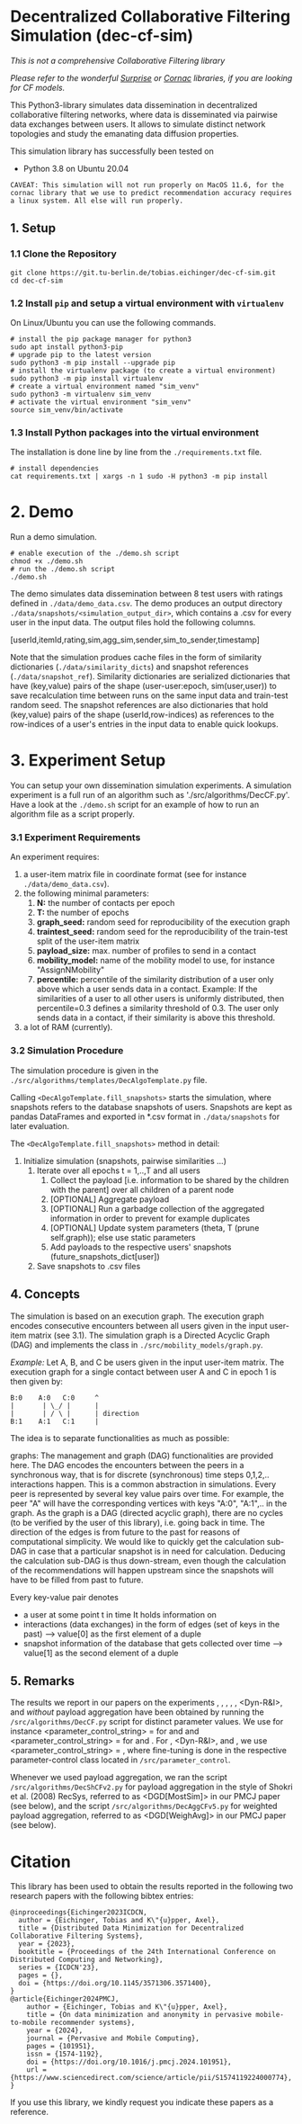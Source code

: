 # Decentralized Collaborative Filtering Simulation (dec-cf-sim)

*This is not a comprehensive Collaborative Filtering library*

*Please refer to the wonderful [Surprise](http://surpriselib.com/) or [Cornac](https://github.com/PreferredAI/cornac) libraries, if you are looking for CF models.*

This Python3-library simulates data dissemination in decentralized collaborative filtering networks, where data is disseminated via pairwise data exchanges between users.
It allows to simulate distinct network topologies and study the emanating data diffusion properties.

This simulation library has successfully been tested on

* Python 3.8 on Ubuntu 20.04

```
CAVEAT: This simulation will not run properly on MacOS 11.6, for the cornac library that we use to predict recommendation accuracy requires a linux system. All else will run properly.
```

## 1. Setup

### 1.1 Clone the Repository

```
git clone https://git.tu-berlin.de/tobias.eichinger/dec-cf-sim.git
cd dec-cf-sim
```

### 1.2 Install `pip` and setup a virtual environment with `virtualenv`

On Linux/Ubuntu you can use the following commands.

```
# install the pip package manager for python3
sudo apt install python3-pip
# upgrade pip to the latest version
sudo python3 -m pip install --upgrade pip
# install the virtualenv package (to create a virtual environment)
sudo python3 -m pip install virtualenv
# create a virtual environment named "sim_venv"
sudo python3 -m virtualenv sim_venv
# activate the virtual environment "sim_venv"
source sim_venv/bin/activate
```

### 1.3 Install Python packages into the virtual environment

The installation is done line by line from the `./requirements.txt` file.
```
# install dependencies
cat requirements.txt | xargs -n 1 sudo -H python3 -m pip install
```

# 2. Demo

Run a demo simulation.

```
# enable execution of the ./demo.sh script
chmod +x ./demo.sh
# run the ./demo.sh script
./demo.sh
```

The demo simulates data dissemination between 8 test users with ratings defined in `./data/demo_data.csv`.
The demo produces an output directory `./data/snapshots/<simulation_output_dir>`, which contains a <userId>.csv for
every user in the input data. The output files hold the following columns.

[userId,itemId,rating,sim,agg_sim,sender,sim_to_sender,timestamp]

Note that the simulation produes cache files in the form of similarity dictionaries (`./data/similarity_dicts`) and
snapshot references (`./data/snapshot_ref`). Similarity dictionaries are serialized dictionaries that have (key,value)
pairs of the shape (user-user:epoch, sim(user,user)) to save recalculation time between runs on the same input data
and train-test random seed. The snapshot references are also dictionaries that hold (key,value) pairs of the shape
(userId,row-indices) as references to the row-indices of a user's entries in the input data to enable quick lookups.


# 3. Experiment Setup

You can setup your own dissemination simulation experiments. A simulation experiment is a full run of an algorithm such as './src/algorithms/DecCF.py'.
Have a look at the `./demo.sh` script for an example of how to run an algorithm file as a script properly.


### 3.1 Experiment Requirements

An experiment requires:

1. a user-item matrix file in coordinate format (see for instance `./data/demo_data.csv`).
1. the following minimal parameters:
	1. **N:** the number of contacts per epoch
	1. **T:** the number of epochs
	1. **graph_seed:** random seed for reproducibility of the execution graph
	1. **traintest_seed:** random seed for the reproducibility of the train-test split of the user-item matrix
	1. **payload_size:** max. number of profiles to send in a contact
	1. **mobility_model:** name of the mobility model to use, for instance "AssignNMobility"
	1. **percentile:** percentile of the similarity distribution of a user only above which a user sends data in a contact. Example: If the similarities of a user to all other users is uniformly distributed, then percentile=0.3 defines a similarity threshold of 0.3. The user only sends data in a contact, if their similarity is above this threshold.
1. a lot of RAM (currently).



### 3.2 Simulation Procedure

The simulation procedure is given in the `./src/algorithms/templates/DecAlgoTemplate.py` file.

Calling `<DecAlgoTemplate.fill_snapshots>` starts the simulation, where snapshots refers to the database snapshots of users. Snapshots are kept as pandas DataFrames and exported in *.csv format in `./data/snapshots` for later evaluation.

The `<DecAlgoTemplate.fill_snapshots>` method in detail:

1. Initialize simulation (snapshots, pairwise similarities ...)
	1. Iterate over all epochs t = 1,..,T and all users
		1. Collect the payload [i.e. information to be shared by the children with the parent] over all children of a parent node
		1. [OPTIONAL] Aggregate payload
		1. [OPTIONAL] Run a garbadge collection of the aggregated information in order to prevent for example duplicates
		1. [OPTIONAL] Update system parameters (theta, T (prune self.graph)); else use static parameters
		1. Add payloads to the respective users' snapshots (future_snapshots_dict[user])
	1. Save snapshots to <user>.csv files



## 4. Concepts

The simulation is based on an execution graph. The execution graph encodes consecutive encounters between all users given in the input user-item matrix (see 3.1).
The simulation graph is a Directed Acyclic Graph (DAG) and implements the class <DAG> in `./src/mobility_models/graph.py`.

*Example:* Let A, B, and C be users given in the input user-item matrix. The execution graph for a single contact between user A and C in epoch 1 is then
given by:

	B:0    A:0   C:0     ^
	|       | \_/ |      |
	|       | / \ |      | direction
	B:1    A:1   C:1     |



The idea is to separate functionalities as much as possible:

graphs: The management and graph (DAG) functionalities are provided here. The DAG encodes the encounters between the peers in a synchronous way,
that is for discrete (synchronous) time steps 0,1,2,.. interactions happen. This is a common abstraction in simulations. Every peer is represented by
several key value pairs over time. For example, the peer "A" will have the corresponding vertices with keys "A:0", "A:1",.. in the graph.
As the graph is a DAG (directed acyclic graph), there are no cycles (to be verified by the user of this library), i.e. going back in time.
The direction of the edges is from future to the past for reasons of computational simplicity. We would like to quickly get the calculation sub-DAG
in case that a particular snapshot is in need for calculation. Deducing the calculation sub-DAG is thus down-stream, even though the calculation of the
recommendations will happen upstream since the snapshots will have to be filled from past to future.

Every key-value pair denotes
* a user at some point t in time
It holds information on
* interactions (data exchanges) in the form of edges (set of keys in the past) --> value[0] as the first element of a duple
* snapshot information of the database that gets collected over time           --> value[1] as the second element of a duple


## 5. Remarks

The results we report in our papers on the experiments <Static-G>, <Static-I>, <Dyn-S>, <Dyn-C>, <Dyn-R>, <Dyn-R&I>, and <DGD> *without* payload aggregation have been obtained by running the `/src/algorithms/DecCF.py` script for distinct parameter values. We use for instance <parameter_control_string> = <static> for <Static-G> and <Static-I> and <parameter_control_string> = <QS> for <Dyn-S> and <Dyn-C>. For <Dyn-R>, <Dyn-R&I>, and <DGD>, we use <parameter_control_string> = <DGT>, where fine-tuning is done in the respective parameter-control class located in `/src/parameter_control`.

Whenever we used payload aggregation, we ran the script `/src/algorithms/DecShCFv2.py` for payload aggregation in the style of Shokri et al. (2008) RecSys, referred to as <DGD[MostSim]> in our PMCJ paper (see below), and the script `/src/algorithms/DecAggCFv5.py` for weighted payload aggregation, referred to as <DGD[WeighAvg]> in our PMCJ paper (see below).


# Citation

This library has been used to obtain the results reported in the following two research papers with the following bibtex entries:

```
@inproceedings{Eichinger2023ICDCN,
  author = {Eichinger, Tobias and K\"{u}pper, Axel},
  title = {Distributed Data Minimization for Decentralized Collaborative Filtering Systems},
  year = {2023},
  booktitle = {Proceedings of the 24th International Conference on Distributed Computing and Networking},
  series = {ICDCN'23},
  pages = {},
  doi = {https://doi.org/10.1145/3571306.3571400},
}
@article{Eichinger2024PMCJ,
	author = {Eichinger, Tobias and K\"{u}pper, Axel},
	title = {On data minimization and anonymity in pervasive mobile-to-mobile recommender systems},
	year = {2024},
	journal = {Pervasive and Mobile Computing},
	pages = {101951},
	issn = {1574-1192},
	doi = {https://doi.org/10.1016/j.pmcj.2024.101951},
	url = {https://www.sciencedirect.com/science/article/pii/S1574119224000774},
}

```

If you use this library, we kindly request you indicate these papers as a reference.

